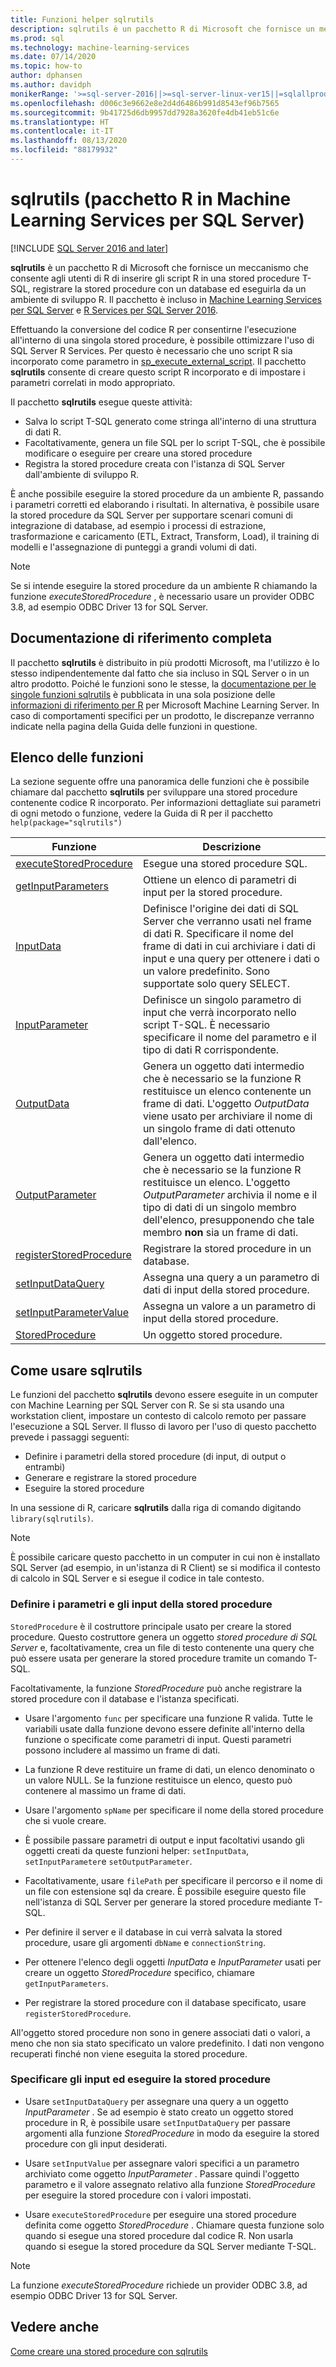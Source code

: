 ```yaml
---
title: Funzioni helper sqlrutils
description: sqlrutils è un pacchetto R di Microsoft che fornisce un meccanismo che consente agli utenti di R di inserire gli script R in una stored procedure T-SQL, registrare la stored procedure con un database ed eseguirla da un ambiente di sviluppo R. Il pacchetto è incluso in Machine Learning Services per SQL Server e R Services per SQL Server 2016.
ms.prod: sql
ms.technology: machine-learning-services
ms.date: 07/14/2020
ms.topic: how-to
author: dphansen
ms.author: davidph
monikerRange: '>=sql-server-2016||>=sql-server-linux-ver15||=sqlallproducts-allversions'
ms.openlocfilehash: d006c3e9662e8e2d4d6486b991d8543ef96b7565
ms.sourcegitcommit: 9b41725d6db9957dd7928a3620fe4db41eb51c6e
ms.translationtype: HT
ms.contentlocale: it-IT
ms.lasthandoff: 08/13/2020
ms.locfileid: "88179932"
---
```

# <a name="sqlrutils-r-package-in-sql-server-machine-learning-services"></a>sqlrutils (pacchetto R in Machine Learning Services per SQL Server)
[!INCLUDE [SQL Server 2016 and later](../../includes/applies-to-version/sqlserver2016.md)]

**sqlrutils** è un pacchetto R di Microsoft che fornisce un meccanismo che consente agli utenti di R di inserire gli script R in una stored procedure T-SQL, registrare la stored procedure con un database ed eseguirla da un ambiente di sviluppo R. Il pacchetto è incluso in [Machine Learning Services per SQL Server](../sql-server-machine-learning-services.md) e [R Services per SQL Server 2016](sql-server-r-services.md).

Effettuando la conversione del codice R per consentirne l'esecuzione all'interno di una singola stored procedure, è possibile ottimizzare l'uso di SQL Server R Services. Per questo è necessario che uno script R sia incorporato come parametro in [sp_execute_external_script](../../relational-databases/system-stored-procedures/sp-execute-external-script-transact-sql.md). Il pacchetto **sqlrutils** consente di creare questo script R incorporato e di impostare i parametri correlati in modo appropriato.

Il pacchetto **sqlrutils** esegue queste attività:

- Salva lo script T-SQL generato come stringa all'interno di una struttura di dati R.
- Facoltativamente, genera un file SQL per lo script T-SQL, che è possibile modificare o eseguire per creare una stored procedure
- Registra la stored procedure creata con l'istanza di SQL Server dall'ambiente di sviluppo R.

È anche possibile eseguire la stored procedure da un ambiente R, passando i parametri corretti ed elaborando i risultati. In alternativa, è possibile usare la stored procedure da SQL Server per supportare scenari comuni di integrazione di database, ad esempio i processi di estrazione, trasformazione e caricamento (ETL, Extract, Transform, Load), il training di modelli e l'assegnazione di punteggi a grandi volumi di dati.

> [!NOTE]
> Se si intende eseguire la stored procedure da un ambiente R chiamando la funzione *executeStoredProcedure* , è necessario usare un provider ODBC 3.8, ad esempio ODBC Driver 13 for SQL Server.  
  
## <a name="full-reference-documentation"></a>Documentazione di riferimento completa

Il pacchetto **sqlrutils** è distribuito in più prodotti Microsoft, ma l'utilizzo è lo stesso indipendentemente dal fatto che sia incluso in SQL Server o in un altro prodotto. Poiché le funzioni sono le stesse, la [documentazione per le singole funzioni sqlrutils](https://docs.microsoft.com/machine-learning-server/r-reference/revoscaler/revoscaler) è pubblicata in una sola posizione delle [informazioni di riferimento per R](https://docs.microsoft.com/machine-learning-server/r-reference/introducing-r-server-r-package-reference) per Microsoft Machine Learning Server. In caso di comportamenti specifici per un prodotto, le discrepanze verranno indicate nella pagina della Guida delle funzioni in questione.

## <a name="functions-list"></a>Elenco delle funzioni

La sezione seguente offre una panoramica delle funzioni che è possibile chiamare dal pacchetto **sqlrutils** per sviluppare una stored procedure contenente codice R incorporato. Per informazioni dettagliate sui parametri di ogni metodo o funzione, vedere la Guida di R per il pacchetto `help(package="sqlrutils")`

|Funzione | Descrizione |
|------|-------------|
|[executeStoredProcedure](https://docs.microsoft.com/machine-learning-server/r-reference/sqlrutils/executestoredprocedure)| Esegue una stored procedure SQL.|
|[getInputParameters](https://docs.microsoft.com/machine-learning-server/r-reference/sqlrutils/getinputparameters)| Ottiene un elenco di parametri di input per la stored procedure.| 
|[InputData](https://docs.microsoft.com/machine-learning-server/r-reference/sqlrutils/inputdata)| Definisce l'origine dei dati di SQL Server che verranno usati nel frame di dati R. Specificare il nome del frame di dati in cui archiviare i dati di input e una query per ottenere i dati o un valore predefinito. Sono supportate solo query SELECT. | 
|[InputParameter](https://docs.microsoft.com/machine-learning-server/r-reference/sqlrutils/inputparameter)| Definisce un singolo parametro di input che verrà incorporato nello script T-SQL. È necessario specificare il nome del parametro e il tipo di dati R corrispondente.| 
|[OutputData](https://docs.microsoft.com/machine-learning-server/r-reference/sqlrutils/outputdata)| Genera un oggetto dati intermedio che è necessario se la funzione R restituisce un elenco contenente un frame di dati. L'oggetto *OutputData* viene usato per archiviare il nome di un singolo frame di dati ottenuto dall'elenco.| 
|[OutputParameter](https://docs.microsoft.com/machine-learning-server/r-reference/sqlrutils/outputparameter) | Genera un oggetto dati intermedio che è necessario se la funzione R restituisce un elenco. L'oggetto *OutputParameter* archivia il nome e il tipo di dati di un singolo membro dell'elenco, presupponendo che tale membro **non** sia un frame di dati. |
|[registerStoredProcedure](https://docs.microsoft.com/machine-learning-server/r-reference/sqlrutils/registerstoredprocedure) | Registrare la stored procedure in un database.|
|[setInputDataQuery](https://docs.microsoft.com/machine-learning-server/r-reference/sqlrutils/setinputdataquery)| Assegna una query a un parametro di dati di input della stored procedure.| 
|[setInputParameterValue](https://docs.microsoft.com/machine-learning-server/r-reference/sqlrutils/setinputparametervalue)| Assegna un valore a un parametro di input della stored procedure.| 
|[StoredProcedure](https://docs.microsoft.com/machine-learning-server/r-reference/sqlrutils/storedprocedure)| Un oggetto stored procedure.|


## <a name="how-to-use-sqlrutils"></a>Come usare sqlrutils

Le funzioni del pacchetto **sqlrutils** devono essere eseguite in un computer con Machine Learning per SQL Server con R. Se si sta usando una workstation client, impostare un contesto di calcolo remoto per passare l'esecuzione a SQL Server. Il flusso di lavoro per l'uso di questo pacchetto prevede i passaggi seguenti:

+ Definire i parametri della stored procedure (di input, di output o entrambi) 
+ Generare e registrare la stored procedure    
+ Eseguire la stored procedure  

In una sessione di R, caricare **sqlrutils** dalla riga di comando digitando `library(sqlrutils)`.

> [!Note]
> È possibile caricare questo pacchetto in un computer in cui non è installato SQL Server (ad esempio, in un'istanza di R Client) se si modifica il contesto di calcolo in SQL Server e si esegue il codice in tale contesto.


### <a name="define-stored-procedure-parameters-and-inputs"></a>Definire i parametri e gli input della stored procedure

`StoredProcedure` è il costruttore principale usato per creare la stored procedure. Questo costruttore genera un oggetto *stored procedure di SQL Server* e, facoltativamente, crea un file di testo contenente una query che può essere usata per generare la stored procedure tramite un comando T-SQL. 

Facoltativamente, la funzione *StoredProcedure* può anche registrare la stored procedure con il database e l'istanza specificati.

+ Usare l'argomento `func` per specificare una funzione R valida. Tutte le variabili usate dalla funzione devono essere definite all'interno della funzione o specificate come parametri di input. Questi parametri possono includere al massimo un frame di dati.

+ La funzione R deve restituire un frame di dati, un elenco denominato o un valore NULL. Se la funzione restituisce un elenco, questo può contenere al massimo un frame di dati.

+ Usare l'argomento `spName` per specificare il nome della stored procedure che si vuole creare.

+ È possibile passare parametri di output e input facoltativi usando gli oggetti creati da queste funzioni helper: `setInputData`, `setInputParameter`e `setOutputParameter`.

+  Facoltativamente, usare `filePath` per specificare il percorso e il nome di un file con estensione sql da creare. È possibile eseguire questo file nell'istanza di SQL Server per generare la stored procedure mediante T-SQL.

+ Per definire il server e il database in cui verrà salvata la stored procedure, usare gli argomenti `dbName` e  `connectionString`.

+ Per ottenere l'elenco degli oggetti *InputData* e *InputParameter* usati per creare un oggetto *StoredProcedure* specifico, chiamare `getInputParameters`. 

+ Per registrare la stored procedure con il database specificato, usare `registerStoredProcedure`.

All'oggetto stored procedure non sono in genere associati dati o valori, a meno che non sia stato specificato un valore predefinito. I dati non vengono recuperati finché non viene eseguita la stored procedure. 

### <a name="specify-inputs-and-execute"></a>Specificare gli input ed eseguire la stored procedure

+ Usare `setInputDataQuery` per assegnare una query a un oggetto *InputParameter* . Se ad esempio è stato creato un oggetto stored procedure in R, è possibile usare `setInputDataQuery` per passare argomenti alla funzione *StoredProcedure* in modo da eseguire la stored procedure con gli input desiderati.

+ Usare `setInputValue` per assegnare valori specifici a un parametro archiviato come oggetto *InputParameter* . Passare quindi l'oggetto parametro e il valore assegnato relativo alla funzione *StoredProcedure* per eseguire la stored procedure con i valori impostati.

+ Usare `executeStoredProcedure` per eseguire una stored procedure definita come oggetto *StoredProcedure* . Chiamare questa funzione solo quando si esegue una stored procedure dal codice R. Non usarla quando si esegue la stored procedure da SQL Server mediante T-SQL.

> [!NOTE]
> La funzione *executeStoredProcedure* richiede un provider ODBC 3.8, ad esempio ODBC Driver 13 for SQL Server.  

## <a name="see-also"></a>Vedere anche

[Come creare una stored procedure con sqlrutils](how-to-create-a-stored-procedure-using-sqlrutils.md)


